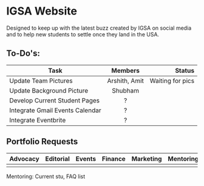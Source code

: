 # IGSA Website

Designed to keep up with the latest buzz created by IGSA on social media and to help new students to settle once they land in the USA.

## To-Do's:

|Task |Members| Status|
|---- |:-----:|------:|
|Update Team Pictures|Arshith, Amit | Waiting for pics|
|Update Background Picture | Shubham | |
|Develop Current Student Pages | ?| |
|Integrate Gmail Events Calendar | ?| |
|Integrate Eventbrite | ?| |


## Portfolio Requests

|Advocacy |Editorial | Events| Finance |Marketing | Mentoring| Networking| PR|
|---- |:-----:|------:|:-----:|:-----:|------:|:-----:|:-----:|
| | | | | | | | |

Mentoring: Current stu, FAQ list



